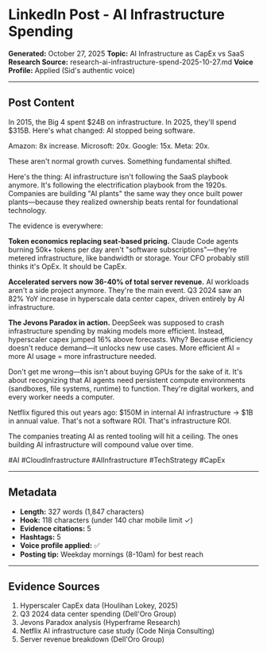# LinkedIn Post - AI Infrastructure Spending

**Generated:** October 27, 2025
**Topic:** AI Infrastructure as CapEx vs SaaS
**Research Source:** research-ai-infrastructure-spend-2025-10-27.md
**Voice Profile:** Applied (Sid's authentic voice)

---

## Post Content

In 2015, the Big 4 spent $24B on infrastructure. In 2025, they'll spend $315B. Here's what changed: AI stopped being software.

Amazon: 8x increase. Microsoft: 20x. Google: 15x. Meta: 20x.

These aren't normal growth curves. Something fundamental shifted.

Here's the thing: AI infrastructure isn't following the SaaS playbook anymore. It's following the electrification playbook from the 1920s. Companies are building "AI plants" the same way they once built power plants—because they realized ownership beats rental for foundational technology.

The evidence is everywhere:

**Token economics replacing seat-based pricing.** Claude Code agents burning 50k+ tokens per day aren't "software subscriptions"—they're metered infrastructure, like bandwidth or storage. Your CFO probably still thinks it's OpEx. It should be CapEx.

**Accelerated servers now 36-40% of total server revenue.** AI workloads aren't a side project anymore. They're the main event. Q3 2024 saw an 82% YoY increase in hyperscale data center capex, driven entirely by AI infrastructure.

**The Jevons Paradox in action.** DeepSeek was supposed to crash infrastructure spending by making models more efficient. Instead, hyperscaler capex jumped 16% above forecasts. Why? Because efficiency doesn't reduce demand—it unlocks new use cases. More efficient AI = more AI usage = more infrastructure needed.

Don't get me wrong—this isn't about buying GPUs for the sake of it. It's about recognizing that AI agents need persistent compute environments (sandboxes, file systems, runtime) to function. They're digital workers, and every worker needs a computer.

Netflix figured this out years ago: $150M in internal AI infrastructure → $1B in annual value. That's not a software ROI. That's infrastructure ROI.

The companies treating AI as rented tooling will hit a ceiling. The ones building AI infrastructure will compound value over time.

#AI #CloudInfrastructure #AIInfrastructure #TechStrategy #CapEx

---

## Metadata

- **Length:** 327 words (1,847 characters)
- **Hook:** 118 characters (under 140 char mobile limit ✓)
- **Evidence citations:** 5
- **Hashtags:** 5
- **Voice profile applied:** ✅
- **Posting tip:** Weekday mornings (8-10am) for best reach

---

## Evidence Sources

1. Hyperscaler CapEx data (Houlihan Lokey, 2025)
2. Q3 2024 data center spending (Dell'Oro Group)
3. Jevons Paradox analysis (Hyperframe Research)
4. Netflix AI infrastructure case study (Code Ninja Consulting)
5. Server revenue breakdown (Dell'Oro Group)
